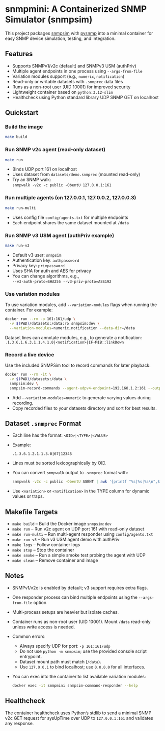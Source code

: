 # snmpmini: A Containerized SNMP Simulator (snmpsim)

This project packages [snmpsim](https://github.com/etingof/snmpsim) with [pysnmp](https://github.com/etingof/pysnmp) into a minimal container for easy SNMP device simulation, testing, and integration.

## Features

- Supports SNMPv1/v2c (default) and SNMPv3 USM (authPriv)
- Multiple agent endpoints in one process using `--args-from-file`
- Variation modules support (e.g., `numeric`, `notification`)
- Read-only or writable datasets with `.snmprec` data files
- Runs as a non-root user (UID 10001) for improved security
- Lightweight container based on `python:3.12-slim`
- Healthcheck using Python standard library UDP SNMP GET on localhost

## Quickstart

### Build the image

```sh
make build
```

### Run SNMP v2c agent (read-only dataset)

```sh
make run
```

- Binds UDP port 161 on localhost
- Uses dataset from `datasets/demo.snmprec` (mounted read-only)
- Try an SNMP walk:  
  `snmpwalk -v2c -c public -ObentU 127.0.0.1:161`

### Run multiple agents (on 127.0.0.1, 127.0.0.2, 127.0.0.3)

```sh
make run-multi
```

- Uses config file `config/agents.txt` for multiple endpoints
- Each endpoint shares the same dataset mounted at `/data`

### Run SNMP v3 USM agent (authPriv example)

```sh
make run-v3
```

- Default v3 user: `snmpsim`
- Authentication key: `authpassword`
- Privacy key: `privpassword`
- Uses SHA for auth and AES for privacy
- You can change algorithms, e.g.,  
  `--v3-auth-proto=SHA256 --v3-priv-proto=AES192`

### Use variation modules

To use variation modules, add `--variation-modules` flags when running the container. For example:

```sh
docker run --rm -p 161:161/udp \
  -v $(PWD)/datasets:/data:ro snmpsim:dev \
  --variation-modules=numeric,notification --data-dir=/data
```

Dataset lines can annotate modules, e.g., to generate a notification:  
`.1.3.6.1.6.3.1.1.4.1.0|<notification>|IF-MIB::linkDown`

### Record a live device

Use the included SNMPSim tool to record commands for later playback:

```sh
docker run --rm -it \
  -v $(PWD)/datasets:/data \
  snmpsim:dev \
  snmpsim-record-commands --agent-udpv4-endpoint=192.168.1.2:161 --output-file=/data/new.snmprec
```

- Add `--variation-modules=numeric` to generate varying values during recording.
- Copy recorded files to your datasets directory and sort for best results.

## Dataset `.snmprec` Format

- Each line has the format: `<OID>|<TYPE>|<VALUE>`
- Example:

  ```
  .1.3.6.1.2.1.1.3.0|67|12345
  ```

- Lines must be sorted lexicographically by OID.
- You can convert `snmpwalk` output to `.snmprec` format with:

  ```sh
  snmpwalk -v2c -c public -ObentU AGENT | awk '{printf "%s|%s|%s\n",$1,$2,$4}' | sort > demo.snmprec
  ```

- Use `<variation>` or `<notification>` in the TYPE column for dynamic values or traps.

## Makefile Targets

- `make build` – Build the Docker image `snmpsim:dev`
- `make run` – Run v2c agent on UDP port 161 with read-only dataset
- `make run-multi` – Run multi-agent responder using `config/agents.txt`
- `make run-v3` – Run v3 USM agent demo with authPriv
- `make logs` – Follow container logs
- `make stop` – Stop the container
- `make smoke` – Run a simple smoke test probing the agent with UDP
- `make clean` – Remove container and image

## Notes

- SNMPv1/v2c is enabled by default; v3 support requires extra flags.
- One responder process can bind multiple endpoints using the `--args-from-file` option.
- Multi-process setups are heavier but isolate caches.
- Container runs as non-root user (UID 10001). Mount `/data` read-only unless write access is needed.
- Common errors:
  - Always specify UDP for port: `-p 161:161/udp`
  - Do not use `python -m snmpsim`; use the provided console script entrypoint.
  - Dataset mount path must match (`/data`).
  - Use `127.0.0.1` to bind localhost; use `0.0.0.0` for all interfaces.
- You can exec into the container to list available variation modules:

  ```sh
  docker exec -it snmpmini snmpsim-command-responder --help
  ```

## Healthcheck

The container healthcheck uses Python’s stdlib to send a minimal SNMP v2c GET request for sysUpTime over UDP to `127.0.0.1:161` and validates any response.

